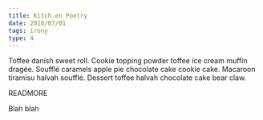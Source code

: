 ```yaml
---
title: Kitch.en Poetry
date: 2010/07/01
tags: irony
type: 4
---
```


Toffee danish sweet roll. Cookie topping powder toffee ice cream muffin dragée. 
Soufflé caramels apple pie chocolate cake cookie cake. 
Macaroon tiramisu halvah soufflé. Dessert toffee halvah chocolate cake bear claw.

READMORE

Blah blah